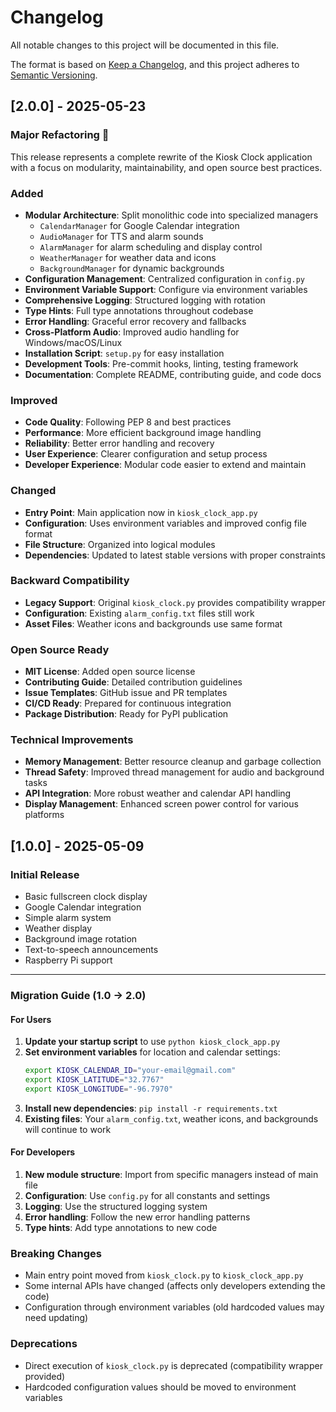 # Changelog

All notable changes to this project will be documented in this file.

The format is based on [Keep a Changelog](https://keepachangelog.com/en/1.0.0/),
and this project adheres to [Semantic Versioning](https://semver.org/spec/v2.0.0.html).

## [2.0.0] - 2025-05-23

### Major Refactoring 🎉

This release represents a complete rewrite of the Kiosk Clock application with a focus on modularity, maintainability, and open source best practices.

### Added
- **Modular Architecture**: Split monolithic code into specialized managers
  - `CalendarManager` for Google Calendar integration
  - `AudioManager` for TTS and alarm sounds
  - `AlarmManager` for alarm scheduling and display control
  - `WeatherManager` for weather data and icons
  - `BackgroundManager` for dynamic backgrounds
- **Configuration Management**: Centralized configuration in `config.py`
- **Environment Variable Support**: Configure via environment variables
- **Comprehensive Logging**: Structured logging with rotation
- **Type Hints**: Full type annotations throughout codebase
- **Error Handling**: Graceful error recovery and fallbacks
- **Cross-Platform Audio**: Improved audio handling for Windows/macOS/Linux
- **Installation Script**: `setup.py` for easy installation
- **Development Tools**: Pre-commit hooks, linting, testing framework
- **Documentation**: Complete README, contributing guide, and code docs

### Improved
- **Code Quality**: Following PEP 8 and best practices
- **Performance**: More efficient background image handling
- **Reliability**: Better error handling and recovery
- **User Experience**: Clearer configuration and setup process
- **Developer Experience**: Modular code easier to extend and maintain

### Changed
- **Entry Point**: Main application now in `kiosk_clock_app.py`
- **Configuration**: Uses environment variables and improved config file format
- **File Structure**: Organized into logical modules
- **Dependencies**: Updated to latest stable versions with proper constraints

### Backward Compatibility
- **Legacy Support**: Original `kiosk_clock.py` provides compatibility wrapper
- **Configuration**: Existing `alarm_config.txt` files still work
- **Asset Files**: Weather icons and backgrounds use same format

### Open Source Ready
- **MIT License**: Added open source license
- **Contributing Guide**: Detailed contribution guidelines
- **Issue Templates**: GitHub issue and PR templates
- **CI/CD Ready**: Prepared for continuous integration
- **Package Distribution**: Ready for PyPI publication

### Technical Improvements
- **Memory Management**: Better resource cleanup and garbage collection
- **Thread Safety**: Improved thread management for audio and background tasks
- **API Integration**: More robust weather and calendar API handling
- **Display Management**: Enhanced screen power control for various platforms

## [1.0.0] - 2025-05-09

### Initial Release
- Basic fullscreen clock display
- Google Calendar integration
- Simple alarm system
- Weather display
- Background image rotation
- Text-to-speech announcements
- Raspberry Pi support

---

### Migration Guide (1.0 → 2.0)

#### For Users
1. **Update your startup script** to use `python kiosk_clock_app.py`
2. **Set environment variables** for location and calendar settings:
   ```bash
   export KIOSK_CALENDAR_ID="your-email@gmail.com"
   export KIOSK_LATITUDE="32.7767"
   export KIOSK_LONGITUDE="-96.7970"
   ```
3. **Install new dependencies**: `pip install -r requirements.txt`
4. **Existing files**: Your `alarm_config.txt`, weather icons, and backgrounds will continue to work

#### For Developers
1. **New module structure**: Import from specific managers instead of main file
2. **Configuration**: Use `config.py` for all constants and settings
3. **Logging**: Use the structured logging system
4. **Error handling**: Follow the new error handling patterns
5. **Type hints**: Add type annotations to new code

### Breaking Changes
- Main entry point moved from `kiosk_clock.py` to `kiosk_clock_app.py`
- Some internal APIs have changed (affects only developers extending the code)
- Configuration through environment variables (old hardcoded values may need updating)

### Deprecations
- Direct execution of `kiosk_clock.py` is deprecated (compatibility wrapper provided)
- Hardcoded configuration values should be moved to environment variables 